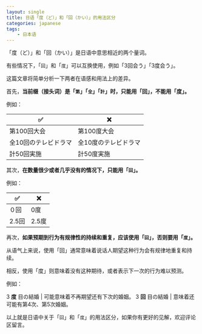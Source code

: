 ```yaml
---
layout: single
title: 日语「度（ど）」和「回（かい）」的用法区分
categories: japanese
tags:
    - 日本语
---
```


「度（ど）」和「回（かい）」是日语中意思相近的两个量词。

有些情况下，「`回`」和「`度`」可以互换使用，例如「3回会う」「3度会う」。

这篇文章将简单分析一下两者在语感和用法上的差异。

首先，**当前缀（接头词）是「`第`」「`全`」「`計`」时，只能用「回」，不能用「度」。**

例如：

✅ | ❌ 
--- | ---
第100回大会 | 第100度大会
全10回のテレビドラマ | 全10度のテレビドラマ
計50回実施 | 計50度実施

其次，**在数量很少或者几乎没有的情况下，只能用「`回`」。**

例如：

✅  | ❌ 
--- | ---
０回 | 0度
2.5回 | 2.5度

再次，**如果预期到行为有规律性的持续和重复，应该使用「`回`」，否则要用「`度`」。**

从语气上来说，使用「回」通常意味着说话人期望这种行为会有规律地重复和持续。

相反，使用「度」则意味着没有这种期待，或者表示下一次的行为难以预测。

例如：

3 **度** 目の結婚 | 可能意味着不再期望还有下次的婚姻。
3 **回** 目の結婚 | 意味着还可能有第4次、第5次婚姻。

以上就是日语中关于「`回`」和「`度`」的用法区分，如果你有更好的见解，欢迎评论区留言。
